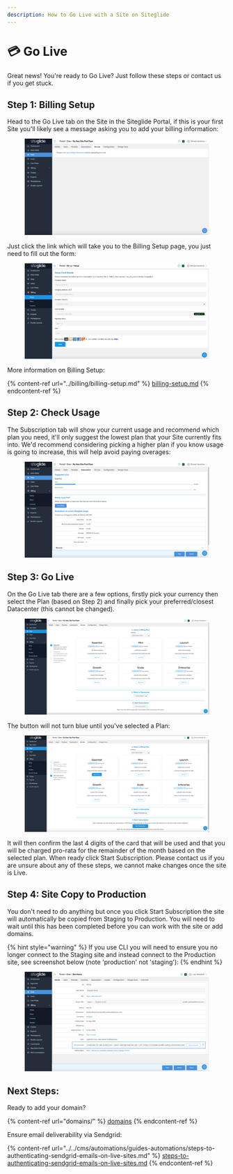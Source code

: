 ```yaml
---
description: How to Go Live with a Site on Siteglide
---
```


# 💳 Go Live

Great news! You're ready to Go Live? Just follow these steps or contact us if you get stuck.

## Step 1: Billing Setup

Head to the Go Live tab on the Site in the Siteglide Portal, if this is your first Site you'll likely see a message asking you to add your billing information:

<figure><img src="../../.gitbook/assets/Siteglide-Site-Go-Live-Billing-Setup.png" alt=""><figcaption></figcaption></figure>

Just click the link which will take you to the Billing Setup page, you just need to fill out the form:

<figure><img src="../../.gitbook/assets/Siteglide-Billing-Setup.jpg" alt=""><figcaption></figcaption></figure>

More information on Billing Setup:

{% content-ref url="../billing/billing-setup.md" %}
[billing-setup.md](../billing/billing-setup.md)
{% endcontent-ref %}

## Step 2: Check Usage

The Subscription tab will show your current usage and recommend which plan you need, it'll only suggest the lowest plan that your Site currently fits into. We'd recommend considering picking a higher plan if you know usage is going to increase, this will help avoid paying overages:

<figure><img src="../../.gitbook/assets/Siteglide-Subscription-Trial (1).png" alt=""><figcaption></figcaption></figure>

## Step 3: Go Live

On the Go Live tab there are a few options, firstly pick your currency then select the Plan (based on Step 2) and finally pick your preferred/closest Datacenter (this cannot be changed).

<figure><img src="../../.gitbook/assets/Siteglide-Site-Go-Live (1).png" alt=""><figcaption></figcaption></figure>

The button will not turn blue until you've selected a Plan:

<figure><img src="../../.gitbook/assets/Siteglide-Site-Go-Live-Selected (1).png" alt=""><figcaption></figcaption></figure>

It will then confirm the last 4 digits of the card that will be used and that you will be charged pro-rata for the remainder of the month based on the selected plan. When ready click Start Subscription. Please contact us if you are unsure about any of these steps, we cannot make changes once the site is Live.

## Step 4: Site Copy to Production

You don't need to do anything but once you click Start Subscription the site will automatically be copied from Staging to Production. You will need to wait until this has been completed before you can work with the site or add domains.

{% hint style="warning" %}
If you use CLI you will need to ensure you no longer connect to the Staging site and instead connect to the Production site, see screenshot below (note 'production' not 'staging'):
{% endhint %}

<figure><img src="../../.gitbook/assets/Siteglide-Production-CLI-Command.png" alt=""><figcaption></figcaption></figure>

## Next Steps:

Ready to add your domain?

{% content-ref url="domains/" %}
[domains](domains/)
{% endcontent-ref %}

Ensure email deliverability via Sendgrid:

{% content-ref url="../../cms/automations/guides-automations/steps-to-authenticating-sendgrid-emails-on-live-sites.md" %}
[steps-to-authenticating-sendgrid-emails-on-live-sites.md](../../cms/automations/guides-automations/steps-to-authenticating-sendgrid-emails-on-live-sites.md)
{% endcontent-ref %}

